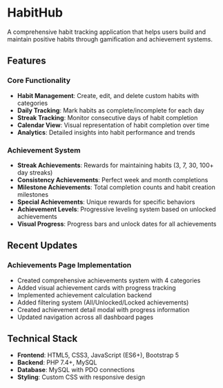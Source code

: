 # HabitHub

A comprehensive habit tracking application that helps users build and maintain positive habits through gamification and achievement systems.

## Features

### Core Functionality
- **Habit Management**: Create, edit, and delete custom habits with categories
- **Daily Tracking**: Mark habits as complete/incomplete for each day
- **Streak Tracking**: Monitor consecutive days of habit completion
- **Calendar View**: Visual representation of habit completion over time
- **Analytics**: Detailed insights into habit performance and trends

### Achievement System
- **Streak Achievements**: Rewards for maintaining habits (3, 7, 30, 100+ day streaks)
- **Consistency Achievements**: Perfect week and month completions
- **Milestone Achievements**: Total completion counts and habit creation milestones
- **Special Achievements**: Unique rewards for specific behaviors
- **Achievement Levels**: Progressive leveling system based on unlocked achievements
- **Visual Progress**: Progress bars and unlock dates for all achievements

## Recent Updates

### Achievements Page Implementation
- Created comprehensive achievements system with 4 categories
- Added visual achievement cards with progress tracking
- Implemented achievement calculation backend
- Added filtering system (All/Unlocked/Locked achievements)
- Created achievement detail modal with progress information
- Updated navigation across all dashboard pages

## Technical Stack
- **Frontend**: HTML5, CSS3, JavaScript (ES6+), Bootstrap 5
- **Backend**: PHP 7.4+, MySQL
- **Database**: MySQL with PDO connections
- **Styling**: Custom CSS with responsive design